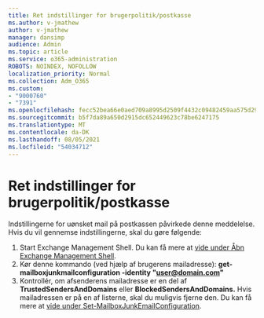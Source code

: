 ```yaml
---
title: Ret indstillinger for brugerpolitik/postkasse
ms.author: v-jmathew
author: v-jmathew
manager: dansimp
audience: Admin
ms.topic: article
ms.service: o365-administration
ROBOTS: NOINDEX, NOFOLLOW
localization_priority: Normal
ms.collection: Adm_O365
ms.custom:
- "9000760"
- "7391"
ms.openlocfilehash: fecc52bea66e0aed709a8995d2509f4432c09482459aa575d29e4c7551375211
ms.sourcegitcommit: b5f7da89a650d2915dc652449623c78be6247175
ms.translationtype: MT
ms.contentlocale: da-DK
ms.lasthandoff: 08/05/2021
ms.locfileid: "54034712"
---
```

# <a name="fix-user-policymailbox-settings"></a>Ret indstillinger for brugerpolitik/postkasse

Indstillingerne for uønsket mail på postkassen påvirkede denne meddelelse. Hvis du vil gennemse indstillingerne, skal du gøre følgende:

1. Start Exchange Management Shell. Du kan få mere at [vide under Åbn Exchange Management Shell](https://go.microsoft.com/fwlink/?linkid=2101432).
2. Kør denne kommando (ved hjælp af brugerens mailadresse):  **get-mailboxjunkmailconfiguration -identity "user@domain.com"**
3. Kontrollér, om afsenderens mailadresse er en del af **TrustedSendersAndDomains** eller **BlockedSendersAndDomains.** Hvis mailadressen er på en af listerne, skal du muligvis fjerne den. Du kan få mere at [vide under Set-MailboxJunkEmailConfiguration](https://go.microsoft.com/fwlink/?linkid=2101047).
